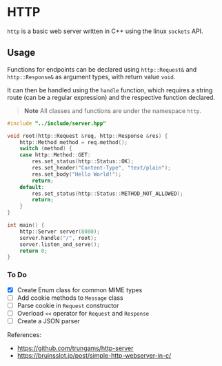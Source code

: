 # HTTP

`http` is a basic web server written in C++ using the linux `sockets` API.

## Usage

Functions for endpoints can be declared using `http::Request&` and `http::Response&` as argument types, with return value `void`.

It can then be handled using the `handle` function, which requires a string route (can be a regular expression) and the respective function declared.

> **Note**
> All classes and functions are under the namespace `http`.

```cpp
#include "../include/server.hpp"

void root(http::Request &req, http::Response &res) {
    http::Method method = req.method();
    switch (method) {
    case http::Method::GET:
        res.set_status(http::Status::OK);
        res.set_header("Content-Type", "text/plain");
        res.set_body("Hello World!");
        return;
    default:
        res.set_status(http::Status::METHOD_NOT_ALLOWED);
        return;
    }
}

int main() {
    http::Server server(8080);
    server.handle("/", root);
    server.listen_and_serve();
    return 0;
}
```

### To Do

- [x] Create Enum class for common MIME types
- [ ] Add cookie methods to `Message` class
- [ ] Parse cookie in `Request` constructor
- [ ] Overload `<<` operator for `Request` and `Response`
- [ ] Create a JSON parser

References:

- https://github.com/trungams/http-server
- https://bruinsslot.jp/post/simple-http-webserver-in-c/
